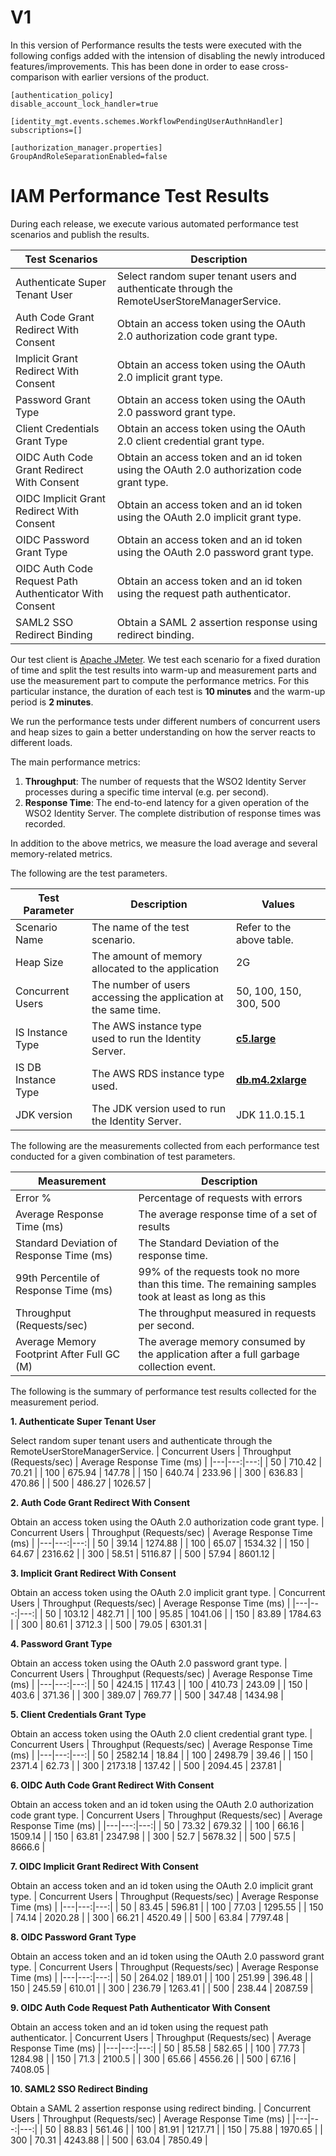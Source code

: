# V1
In this version of Performance results the tests were executed with the following configs added with the intension of disabling the newly introduced features/improvements. This has been done in order to ease cross-comparison with earlier versions of the product.

```
[authentication_policy]
disable_account_lock_handler=true

[identity_mgt.events.schemes.WorkflowPendingUserAuthnHandler]
subscriptions=[]

[authorization_manager.properties]
GroupAndRoleSeparationEnabled=false
```

# IAM Performance Test Results

During each release, we execute various automated performance test scenarios and publish the results.

| Test Scenarios | Description |
| --- | --- |
| Authenticate Super Tenant User | Select random super tenant users and authenticate through the RemoteUserStoreManagerService. |
| Auth Code Grant Redirect With Consent | Obtain an access token using the OAuth 2.0 authorization code grant type. |
| Implicit Grant Redirect With Consent | Obtain an access token using the OAuth 2.0 implicit grant type. |
| Password Grant Type | Obtain an access token using the OAuth 2.0 password grant type. |
| Client Credentials Grant Type | Obtain an access token using the OAuth 2.0 client credential grant type. |
| OIDC Auth Code Grant Redirect With Consent | Obtain an access token and an id token using the OAuth 2.0 authorization code grant type. |
| OIDC Implicit Grant Redirect With Consent | Obtain an access token and an id token using the OAuth 2.0 implicit grant type. |
| OIDC Password Grant Type | Obtain an access token and an id token using the OAuth 2.0 password grant type. |
| OIDC Auth Code Request Path Authenticator With Consent | Obtain an access token and an id token using the request path authenticator. |
| SAML2 SSO Redirect Binding | Obtain a SAML 2 assertion response using redirect binding. |

Our test client is [Apache JMeter](https://jmeter.apache.org/index.html). We test each scenario for a fixed duration of
time and split the test results into warm-up and measurement parts and use the measurement part to compute the
performance metrics. For this particular instance, the duration of each test is **10 minutes** and the warm-up period is **2 minutes**.

We run the performance tests under different numbers of concurrent users and heap sizes to gain a better understanding on how the server reacts to different loads.

The main performance metrics:

1. **Throughput**: The number of requests that the WSO2 Identity Server processes during a specific time interval (e.g. per second).
2. **Response Time**: The end-to-end latency for a given operation of the WSO2 Identity Server. The complete distribution of response times was recorded.

In addition to the above metrics, we measure the load average and several memory-related metrics.

The following are the test parameters.

| Test Parameter | Description | Values |
| --- | --- | --- |
| Scenario Name | The name of the test scenario. | Refer to the above table. |
| Heap Size | The amount of memory allocated to the application | 2G |
| Concurrent Users | The number of users accessing the application at the same time. | 50, 100, 150, 300, 500 |
| IS Instance Type | The AWS instance type used to run the Identity Server. | [**c5.large**](https://aws.amazon.com/ec2/instance-types/) |
| IS DB Instance Type | The AWS RDS instance type used. | [**db.m4.2xlarge**](https://aws.amazon.com/rds/instance-types/) |
| JDK version | The JDK version used to run the Identity Server. | JDK 11.0.15.1  |

The following are the measurements collected from each performance test conducted for a given combination of
test parameters.

| Measurement | Description |
| --- | --- |
| Error % | Percentage of requests with errors |
| Average Response Time (ms) | The average response time of a set of results |
| Standard Deviation of Response Time (ms) | The Standard Deviation of the response time. |
| 99th Percentile of Response Time (ms) | 99% of the requests took no more than this time. The remaining samples took at least as long as this |
| Throughput (Requests/sec) | The throughput measured in requests per second. |
| Average Memory Footprint After Full GC (M) | The average memory consumed by the application after a full garbage collection event. |

The following is the summary of performance test results collected for the measurement period.



**1. Authenticate Super Tenant User**

Select random super tenant users and authenticate through the RemoteUserStoreManagerService.
|  Concurrent Users | Throughput (Requests/sec) | Average Response Time (ms) |
|---|---:|---:|
|  50 | 710.42 | 70.21 |
|  100 | 675.94 | 147.78 |
|  150 | 640.74 | 233.96 |
|  300 | 636.83 | 470.86 |
|  500 | 486.27 | 1026.57 |

**2. Auth Code Grant Redirect With Consent**

Obtain an access token using the OAuth 2.0 authorization code grant type.
|  Concurrent Users | Throughput (Requests/sec) | Average Response Time (ms) |
|---|---:|---:|
|  50 | 39.14 | 1274.88 |
|  100 | 65.07 | 1534.32 |
|  150 | 64.67 | 2316.62 |
|  300 | 58.51 | 5116.87 |
|  500 | 57.94 | 8601.12 |

**3. Implicit Grant Redirect With Consent**

Obtain an access token using the OAuth 2.0 implicit grant type.
|  Concurrent Users | Throughput (Requests/sec) | Average Response Time (ms) |
|---|---:|---:|
|  50 | 103.12 | 482.71 |
|  100 | 95.85 | 1041.06 |
|  150 | 83.89 | 1784.63 |
|  300 | 80.61 | 3712.3 |
|  500 | 79.05 | 6301.31 |

**4. Password Grant Type**

Obtain an access token using the OAuth 2.0 password grant type.
|  Concurrent Users | Throughput (Requests/sec) | Average Response Time (ms) |
|---|---:|---:|
|  50 | 424.15 | 117.43 |
|  100 | 410.73 | 243.09 |
|  150 | 403.6 | 371.36 |
|  300 | 389.07 | 769.77 |
|  500 | 347.48 | 1434.98 |

**5. Client Credentials Grant Type**

Obtain an access token using the OAuth 2.0 client credential grant type.
|  Concurrent Users | Throughput (Requests/sec) | Average Response Time (ms) |
|---|---:|---:|
|  50 | 2582.14 | 18.84 |
|  100 | 2498.79 | 39.46 |
|  150 | 2371.4 | 62.73 |
|  300 | 2173.18 | 137.42 |
|  500 | 2094.45 | 237.81 |

**6. OIDC Auth Code Grant Redirect With Consent**

Obtain an access token and an id token using the OAuth 2.0 authorization code grant type.
|  Concurrent Users | Throughput (Requests/sec) | Average Response Time (ms) |
|---|---:|---:|
|  50 | 73.32 | 679.32 |
|  100 | 66.16 | 1509.14 |
|  150 | 63.81 | 2347.98 |
|  300 | 52.7 | 5678.32 |
|  500 | 57.5 | 8666.6 |

**7. OIDC Implicit Grant Redirect With Consent**

Obtain an access token and an id token using the OAuth 2.0 implicit grant type.
|  Concurrent Users | Throughput (Requests/sec) | Average Response Time (ms) |
|---|---:|---:|
|  50 | 83.45 | 596.81 |
|  100 | 77.03 | 1295.55 |
|  150 | 74.14 | 2020.28 |
|  300 | 66.21 | 4520.49 |
|  500 | 63.84 | 7797.48 |

**8. OIDC Password Grant Type**

Obtain an access token and an id token using the OAuth 2.0 password grant type.
|  Concurrent Users | Throughput (Requests/sec) | Average Response Time (ms) |
|---|---:|---:|
|  50 | 264.02 | 189.01 |
|  100 | 251.99 | 396.48 |
|  150 | 245.59 | 610.01 |
|  300 | 236.79 | 1263.41 |
|  500 | 238.44 | 2087.59 |

**9. OIDC Auth Code Request Path Authenticator With Consent**

Obtain an access token and an id token using the request path authenticator.
|  Concurrent Users | Throughput (Requests/sec) | Average Response Time (ms) |
|---|---:|---:|
|  50 | 85.58 | 582.65 |
|  100 | 77.73 | 1284.98 |
|  150 | 71.3 | 2100.5 |
|  300 | 65.66 | 4556.26 |
|  500 | 67.16 | 7408.05 |

**10. SAML2 SSO Redirect Binding**

Obtain a SAML 2 assertion response using redirect binding.
|  Concurrent Users | Throughput (Requests/sec) | Average Response Time (ms) |
|---|---:|---:|
|  50 | 88.83 | 561.46 |
|  100 | 81.91 | 1217.71 |
|  150 | 75.88 | 1970.65 |
|  300 | 70.31 | 4243.88 |
|  500 | 63.04 | 7850.49 |
